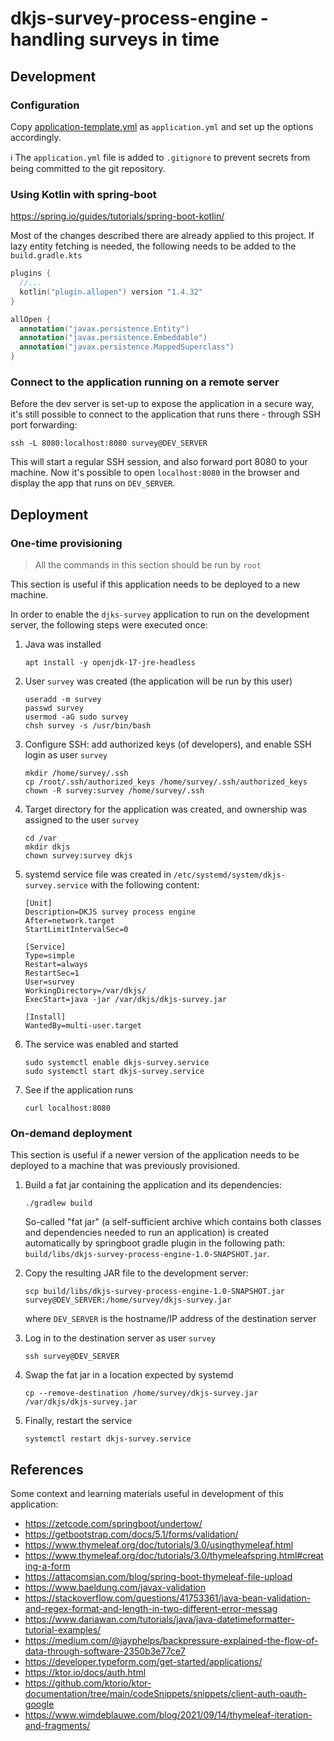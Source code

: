 # dkjs-survey-process-engine - handling surveys in time

## Development

### Configuration

Copy [application-template.yml](application-template.yml) as `application.yml` and set up the
options accordingly.

:information_source: The `application.yml` file is added to `.gitignore` to prevent secrets
from being committed to the git repository.

### Using Kotlin with spring-boot

https://spring.io/guides/tutorials/spring-boot-kotlin/

Most of the changes described there are already applied to this project. If lazy entity fetching
is needed, the following needs to be added to the `build.gradle.kts`

```kotlin
plugins {
  //...
  kotlin("plugin.allopen") version "1.4.32"
}

allOpen {
  annotation("javax.persistence.Entity")
  annotation("javax.persistence.Embeddable")
  annotation("javax.persistence.MappedSuperclass")
}
```

### Connect to the application running on a remote server
Before the dev server is set-up to expose the application in a secure way,
it's still possible to connect to the application that runs there - through SSH port forwarding:
```
ssh -L 8080:localhost:8080 survey@DEV_SERVER
```
This will start a regular SSH session, and also forward port 8080 to your machine.
Now it's possible to open `localhost:8080` in the browser and display the app that runs on `DEV_SERVER`.

## Deployment

### One-time provisioning
   
   > All the commands in this section should be run by `root`

This section is useful if this application needs to be deployed to a new machine.

In order to enable the `djks-survey` application to run on the development server,
the following steps were executed once:

1. Java was installed
   ```
   apt install -y openjdk-17-jre-headless
   ```
2. User `survey` was created (the application will be run by this user)
   ```
   useradd -m survey
   passwd survey
   usermod -aG sudo survey
   chsh survey -s /usr/bin/bash
   ```
3. Configure SSH: add authorized keys (of developers), and enable SSH login as user `survey`
   ```
   mkdir /home/survey/.ssh
   cp /root/.ssh/authorized_keys /home/survey/.ssh/authorized_keys
   chown -R survey:survey /home/survey/.ssh
   ```
4. Target directory for the application was created, and ownership was assigned to the user `survey`
   ```
   cd /var
   mkdir dkjs
   chown survey:survey dkjs
   ```
5. systemd service file was created in `/etc/systemd/system/dkjs-survey.service` with the following content:
    ```
    [Unit]
    Description=DKJS survey process engine
    After=network.target
    StartLimitIntervalSec=0

    [Service]
    Type=simple
    Restart=always
    RestartSec=1
    User=survey
    WorkingDirectory=/var/dkjs/
    ExecStart=java -jar /var/dkjs/dkjs-survey.jar

    [Install]
    WantedBy=multi-user.target
    ```
6. The service was enabled and started
   ```
   sudo systemctl enable dkjs-survey.service
   sudo systemctl start dkjs-survey.service
   ```
7. See if the application runs
   ```
   curl localhost:8080
   ```

### On-demand deployment
This section is useful if a newer version of the application needs to be deployed to a machine that was previously provisioned.

1. Build a fat jar containing the application and its dependencies:
    ```
   ./gradlew build
   ```
   So-called "fat jar" (a self-sufficient archive which contains both classes and dependencies
needed to run an application) is created automatically by springboot gradle plugin
in the following path: `build/libs/dkjs-survey-process-engine-1.0-SNAPSHOT.jar`.

2. Copy the resulting JAR file to the development server:
    ```
   scp build/libs/dkjs-survey-process-engine-1.0-SNAPSHOT.jar survey@DEV_SERVER:/home/survey/dkjs-survey.jar
   ```
   where `DEV_SERVER` is the hostname/IP address of the destination server

3. Log in to the destination server as user `survey`
   ```
   ssh survey@DEV_SERVER
   ```

4. Swap the fat jar in a location expected by systemd
   ```
   cp --remove-destination /home/survey/dkjs-survey.jar /var/dkjs/dkjs-survey.jar
   ```

5. Finally, restart the service
   ```
   systemctl restart dkjs-survey.service
   ```

## References

Some context and learning materials useful in development of this application:

 * https://zetcode.com/springboot/undertow/
 * https://getbootstrap.com/docs/5.1/forms/validation/
 * https://www.thymeleaf.org/doc/tutorials/3.0/usingthymeleaf.html
 * https://www.thymeleaf.org/doc/tutorials/3.0/thymeleafspring.html#creating-a-form
 * https://attacomsian.com/blog/spring-boot-thymeleaf-file-upload
 * https://www.baeldung.com/javax-validation
 * https://stackoverflow.com/questions/41753361/java-bean-validation-and-regex-format-and-length-in-two-different-error-messag
 * https://www.dariawan.com/tutorials/java/java-datetimeformatter-tutorial-examples/
 * https://medium.com/@jayphelps/backpressure-explained-the-flow-of-data-through-software-2350b3e77ce7
 * https://developer.typeform.com/get-started/applications/
 * https://ktor.io/docs/auth.html
 * https://github.com/ktorio/ktor-documentation/tree/main/codeSnippets/snippets/client-auth-oauth-google
 * https://www.wimdeblauwe.com/blog/2021/09/14/thymeleaf-iteration-and-fragments/
